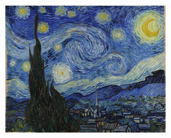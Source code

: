 ![alt text](https://github.com/Splish-Splash/style-transfer/blob/main/data/picasso2.jpg "Logo Title Text 1")
